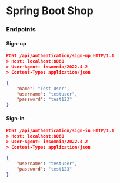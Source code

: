 # Spring Boot Shop

### **Endpoints**

#### Sign-up

```json
POST /api/authentication/sign-up HTTP/1.1
> Host: localhost:8080
> User-Agent: insomnia/2022.4.2
> Content-Type: application/json

{
    "name": "Test User",
 	"username": "testuser",
 	"password": "test123"
}
```
#### Sign-in

```json
POST /api/authentication/sign-in HTTP/1.1
> Host: localhost:8080
> User-Agent: insomnia/2022.4.2
> Content-Type: application/json

{
 	"username": "testuser",
 	"password": "test123"
}
```